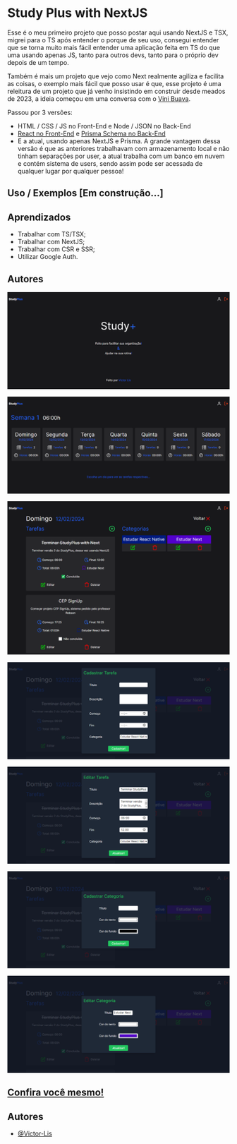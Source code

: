 
# Study Plus with NextJS

Esse é o meu primeiro projeto que posso postar aqui usando NextJS e TSX, migrei para o TS após entender o porque de seu uso, consegui entender que se torna muito mais fácil entender uma aplicação feita em TS do que uma usando apenas JS, tanto para outros devs, tanto para o próprio dev depois de um tempo.

Também é mais um projeto que vejo como Next realmente agiliza e facilita as coisas, o exemplo mais fácil que posso usar é que, esse projeto é uma releitura de um projeto que já venho insistindo em construir desde meados de 2023, a ideia começou em uma conversa com o [Vini Buava](https://github.com/Vinicius-B-Leite).


Passou por 3 versões: 
- HTML / CSS / JS no Front-End e Node / JSON no Back-End
- [React no Front-End](https://github.com/Victor-Lis/StudyPlus-Front-End) e [Prisma Schema no Back-End](https://github.com/Victor-Lis/StudyPlus-Back-End)
- E a atual, usando apenas NextJS e Prisma. A grande vantagem dessa versão é que as anteriores trabalhavam com armazenamento local e não tinham separações por user, a atual trabalha com um banco em nuvem e contém sistema de users, sendo assim pode ser acessada de qualquer lugar por qualquer pessoa!

## Uso / Exemplos [Em construção...]

## Aprendizados
- Trabalhar com TS/TSX;
- Trabalhar com NextJS;
- Trabalhar com CSR e SSR;
- Utilizar Google Auth.

## Autores

![Home](https://github.com/Victor-Lis/StudyPlus-with-NextJS/blob/master/public/project-images/StudyPlus.png)

![Semana](https://github.com/Victor-Lis/StudyPlus-with-NextJS/blob/master/public/project-images/Semana.png)

![Dia](https://github.com/Victor-Lis/StudyPlus-with-NextJS/blob/master/public/project-images/Day.png)

![Criar Tarefa](https://github.com/Victor-Lis/StudyPlus-with-NextJS/blob/master/public/project-images/Criar%20Tarefa.png)

![Editar Tarefa](https://github.com/Victor-Lis/StudyPlus-with-NextJS/blob/master/public/project-images/Editar%20Tarefa.png)

![Criar Categoria](https://github.com/Victor-Lis/StudyPlus-with-NextJS/blob/master/public/project-images/Criar%20Categoria.png)

![Editar Categoria](https://github.com/Victor-Lis/StudyPlus-with-NextJS/blob/master/public/project-images/Editar%20Categoria.png)

## [Confira você mesmo!](https://study-plus-by-dev-victor-lis.vercel.app/)

## Autores

- [@Victor-Lis](https://www.github.com/Victor-Lis)

